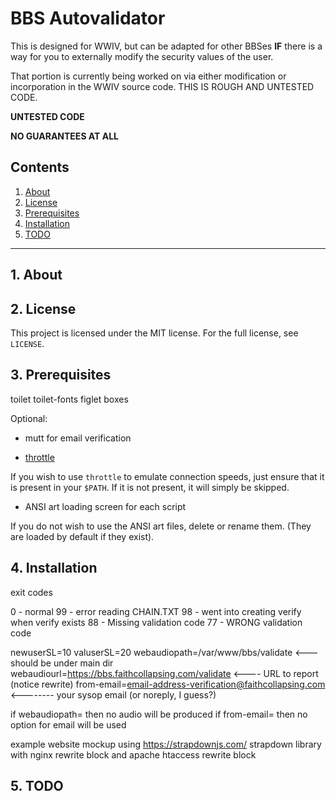 # BBS Autovalidator

This is designed for WWIV, but can be adapted for other BBSes **IF** there 
is a way for you to externally modify the security values of the user.  

That portion is currently being worked on via either modification or incorporation 
in the WWIV source code.  THIS IS ROUGH AND UNTESTED CODE.  

**UNTESTED CODE**  

**NO GUARANTEES AT ALL**



## Contents
 1. [About](#1-about)
 2. [License](#2-license)
 3. [Prerequisites](#3-prerequisites)
 4. [Installation](#4-installation)
 5. [TODO](#5-todo)

***

## 1. About


## 2. License

This project is licensed under the MIT license. For the full license, see `LICENSE`.

## 3. Prerequisites

toilet toilet-fonts figlet boxes

Optional:

* mutt for email verification

* [throttle](https://linux.die.net/man/1/throttle)

If you wish to use `throttle` to emulate connection speeds, just ensure that 
it is present in your `$PATH`. If it is not present, it will simply be skipped.

* ANSI art loading screen for each script

If you do not wish to use the ANSI art files, delete or rename them. (They are 
loaded by default if they exist).

## 4. Installation


exit codes 

0 - normal
99 - error reading CHAIN.TXT
98 - went into creating verify when verify exists
88 - Missing validation code
77 - WRONG validation code

newuserSL=10
valuserSL=20
webaudiopath=/var/www/bbs/validate  <--- should be under main dir
webaudiourl=https://bbs.faithcollapsing.com/validate  <---- URL to report (notice rewrite)
from-email=email-address-verification@faithcollapsing.com <-------- your sysop email (or noreply, I guess?)

if webaudiopath= then no audio will be produced
if from-email= then no option for email will be used

example website mockup using https://strapdownjs.com/ strapdown library with 
nginx rewrite block and apache htaccess rewrite block

## 5. TODO

